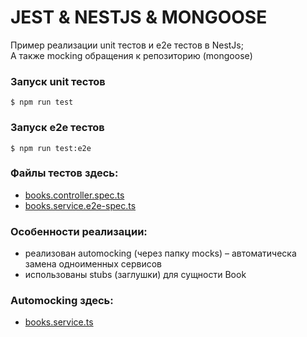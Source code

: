 # JEST & NESTJS & MONGOOSE

Пример реализации unit тестов и e2e тестов в NestJs;   
А также mocking обращения к репозиторию (mongoose)    


### Запуск unit тестов

```
$ npm run test
```

### Запуск e2e тестов

```
$ npm run test:e2e
```

### Файлы тестов здесь:

- [books.controller.spec.ts](app/src/books/test/books.controller.spec.ts)
- [books.service.e2e-spec.ts](app/src/books/test/books.service.e2e-spec.ts)

### Особенности реализации:

- реализован automocking (через папку mocks) – автоматическа замена одноименных сервисов
- использованы stubs (заглушки) для сущности Book

### Automocking здесь:

- [books.service.ts](app/src/books/__mocks__/books.service.ts)


